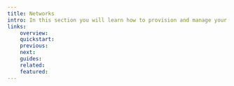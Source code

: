 ```yaml
---
title: Networks
intro: In this section you will learn how to provision and manage your networks/virtual private cloud (VPC)
links:
    overview:
    quickstart:
    previous:
    next:
    guides:
    related:
    featured:
---
```

